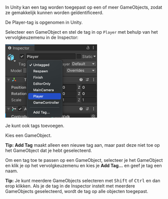 In Unity kan een tag worden toegepast op een of meer GameObjects, zodat ze gemakkelijk kunnen worden geïdentificeerd.

De Player-tag is opgenomen in Unity.

Selecteer een GameObject en stel de tag in op `Player` met behulp van het vervolgkeuzemenu in de Inspector:

![Het Inspector venster met het vervolgkeuzemenu Tag met de standaard Unity-tags, inclusief de tag 'Player' ('speler').](images/tag-menu.png)

Je kunt ook tags toevoegen.

Kies een GameObject.

**Tip:** **Add Tag** maakt alleen een nieuwe tag aan, maar past deze niet toe op het GameObject dat je hebt geselecteerd.

Om een tag toe te passen op een GameObject, selecteer je het GameObject en klik je op het vervolgkeuzemenu en kies je **Add Tag...** en geef je tag een naam.

**Tip:** Je kunt meerdere GameObjects selecteren met <kbd>Shift</kbd> of <kbd>Ctrl</kbd> en dan erop klikken. Als je de tag in de Inspector instelt met meerdere GameObjects geselecteerd, wordt de tag op alle objecten toegepast. 
